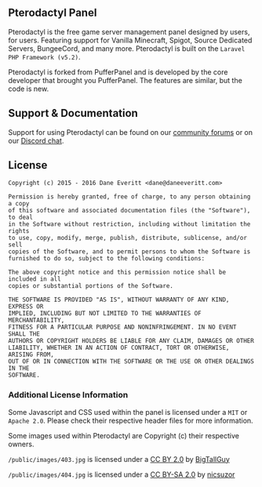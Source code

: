 ## Pterodactyl Panel
Pterodactyl is the free game server management panel designed by users, for users. Featuring support for Vanilla Minecraft, Spigot, Source Dedicated Servers, BungeeCord, and many more. Pterodactyl is built on the `Laravel PHP Framework (v5.2)`.

Pterodactyl is forked from PufferPanel and is developed by the core developer that brought you PufferPanel. The features are similar, but the code is new.

## Support & Documentation
Support for using Pterodactyl can be found on our [community forums](https://community.pterodactyl.io) or on our [Discord chat](https://discord.gg/0gYt8oU8QOkDhKLS).

## License
```
Copyright (c) 2015 - 2016 Dane Everitt <dane@daneeveritt.com>

Permission is hereby granted, free of charge, to any person obtaining a copy
of this software and associated documentation files (the "Software"), to deal
in the Software without restriction, including without limitation the rights
to use, copy, modify, merge, publish, distribute, sublicense, and/or sell
copies of the Software, and to permit persons to whom the Software is
furnished to do so, subject to the following conditions:

The above copyright notice and this permission notice shall be included in all
copies or substantial portions of the Software.

THE SOFTWARE IS PROVIDED "AS IS", WITHOUT WARRANTY OF ANY KIND, EXPRESS OR
IMPLIED, INCLUDING BUT NOT LIMITED TO THE WARRANTIES OF MERCHANTABILITY,
FITNESS FOR A PARTICULAR PURPOSE AND NONINFRINGEMENT. IN NO EVENT SHALL THE
AUTHORS OR COPYRIGHT HOLDERS BE LIABLE FOR ANY CLAIM, DAMAGES OR OTHER
LIABILITY, WHETHER IN AN ACTION OF CONTRACT, TORT OR OTHERWISE, ARISING FROM,
OUT OF OR IN CONNECTION WITH THE SOFTWARE OR THE USE OR OTHER DEALINGS IN THE
SOFTWARE.
```

### Additional License Information
Some Javascript and CSS used within the panel is licensed under a `MIT` or `Apache 2.0`. Please check their respective header files for more information.

Some images used within Pterodactyl are Copyright (c) their respective owners.

`/public/images/403.jpg` is licensed under a [CC BY 2.0](http://creativecommons.org/licenses/by/2.0/) by [BigTallGuy](http://flickr.com/photos/bigtallguy/)

`/public/images/404.jpg` is licensed under a [CC BY-SA 2.0](http://creativecommons.org/licenses/by-sa/2.0/) by [nicsuzor](http://flickr.com/photos/nicsuzor/)
